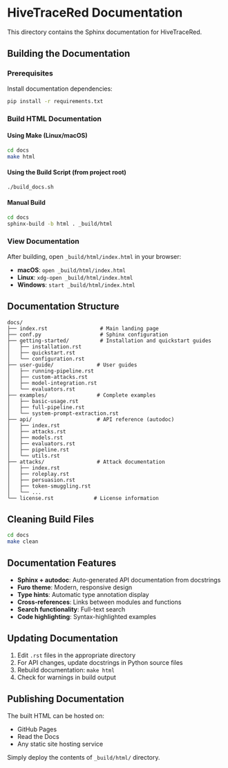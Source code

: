 # HiveTraceRed Documentation

This directory contains the Sphinx documentation for HiveTraceRed.

## Building the Documentation

### Prerequisites

Install documentation dependencies:

```bash
pip install -r requirements.txt
```

### Build HTML Documentation

#### Using Make (Linux/macOS)

```bash
cd docs
make html
```

#### Using the Build Script (from project root)

```bash
./build_docs.sh
```

#### Manual Build

```bash
cd docs
sphinx-build -b html . _build/html
```

### View Documentation

After building, open `_build/html/index.html` in your browser:

- **macOS**: `open _build/html/index.html`
- **Linux**: `xdg-open _build/html/index.html`
- **Windows**: `start _build/html/index.html`

## Documentation Structure

```
docs/
├── index.rst                 # Main landing page
├── conf.py                   # Sphinx configuration
├── getting-started/          # Installation and quickstart guides
│   ├── installation.rst
│   ├── quickstart.rst
│   └── configuration.rst
├── user-guide/              # User guides
│   ├── running-pipeline.rst
│   ├── custom-attacks.rst
│   ├── model-integration.rst
│   └── evaluators.rst
├── examples/                # Complete examples
│   ├── basic-usage.rst
│   ├── full-pipeline.rst
│   └── system-prompt-extraction.rst
├── api/                     # API reference (autodoc)
│   ├── index.rst
│   ├── attacks.rst
│   ├── models.rst
│   ├── evaluators.rst
│   ├── pipeline.rst
│   └── utils.rst
├── attacks/                 # Attack documentation
│   ├── index.rst
│   ├── roleplay.rst
│   ├── persuasion.rst
│   ├── token-smuggling.rst
│   └── ...
└── license.rst             # License information
```

## Cleaning Build Files

```bash
cd docs
make clean
```

## Documentation Features

- **Sphinx + autodoc**: Auto-generated API documentation from docstrings
- **Furo theme**: Modern, responsive design
- **Type hints**: Automatic type annotation display
- **Cross-references**: Links between modules and functions
- **Search functionality**: Full-text search
- **Code highlighting**: Syntax-highlighted examples

## Updating Documentation

1. Edit `.rst` files in the appropriate directory
2. For API changes, update docstrings in Python source files
3. Rebuild documentation: `make html`
4. Check for warnings in build output

## Publishing Documentation

The built HTML can be hosted on:

- GitHub Pages
- Read the Docs
- Any static site hosting service

Simply deploy the contents of `_build/html/` directory.